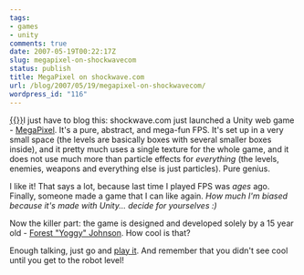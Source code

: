 ```yaml
---
tags:
- games
- unity
comments: true
date: 2007-05-19T00:22:17Z
slug: megapixel-on-shockwavecom
status: publish
title: MegaPixel on shockwave.com
url: /blog/2007/05/19/megapixel-on-shockwavecom/
wordpress_id: "116"
---
```


[{{<imgright src="//aras-p.info/blog/wp-content/uploads/2007/05/megapixel-3normal.thumbnail.jpg" title="'Megapixel!'">}}](/blog/wp-content/uploads/2007/05/megapixel-3normal.jpg)I just have to blog this: shockwave.com just launched a Unity web game - [MegaPixel](http://www.shockwave.com/gamelanding/megapixel.jsp). It's a pure, abstract, and mega-fun FPS. It's set up in a very small space (the levels are basically boxes with several smaller boxes inside), and it pretty much uses a single texture for the whole game, and it does not use much more than particle effects for _everything_ (the levels, enemies, weapons and everything else is just particles). Pure genius.

I like it! That says a lot, because last time I played FPS was _ages_ ago. Finally, someone made a game that I can like again. _How much I'm biased because it's made with Unity... decide for yourselves :)_

Now the killer part: the game is designed and developed solely by a 15 year old - [Forest "Yoggy" Johnson](http://yogware.bluegillstudios.com/site/). How cool is that?

Enough talking, just go and [play it](http://www.shockwave.com/gamelanding/megapixel.jsp). And remember that you didn't see cool until you get to the robot level!

